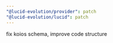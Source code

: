 ```yaml
---
"@lucid-evolution/provider": patch
"@lucid-evolution/lucid": patch
---
```


fix koios schema, improve code structure
